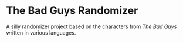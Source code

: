 # The Bad Guys Randomizer

A silly randomizer project based on the characters from *The Bad Guys* written in 
various languages.

